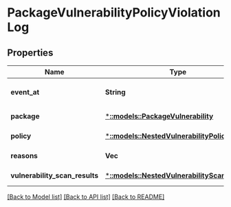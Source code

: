 # PackageVulnerabilityPolicyViolationLog

## Properties
Name | Type | Description | Notes
------------ | ------------- | ------------- | -------------
**event_at** | **String** |  | [optional] [default to null]
**package** | [***::models::PackageVulnerability**](PackageVulnerability.md) |  | [default to null]
**policy** | [***::models::NestedVulnerabilityPolicy**](NestedVulnerabilityPolicy.md) |  | [default to null]
**reasons** | **Vec<String>** |  | [default to null]
**vulnerability_scan_results** | [***::models::NestedVulnerabilityScanResults**](NestedVulnerabilityScanResults.md) |  | [default to null]

[[Back to Model list]](../README.md#documentation-for-models) [[Back to API list]](../README.md#documentation-for-api-endpoints) [[Back to README]](../README.md)


